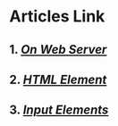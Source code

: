 # Articles Link

## 1. _[On Web Server](https://krrishmittal.hashnode.dev/about-web-server)_

## 2. _[HTML Element](https://krrishmittal.hashnode.dev/html-element)_

## 3. _[Input Elements](https://krrishmittal.hashnode.dev/input-elements-in-html)_
